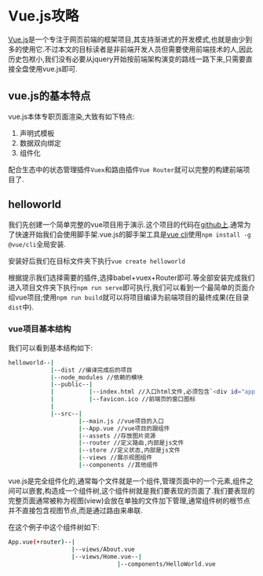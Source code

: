 # Vue.js攻略

[Vue.js](https://cn.vuejs.org/v2/guide/)是一个专注于网页前端的框架项目,其支持渐进式的开发模式,也就是由少到多的使用它.不过本文的目标读者是非前端开发人员但需要使用前端技术的人,因此历史包袱小,我们没有必要从jquery开始按前端架构演变的路线一路下来,只需要直接全盘使用vue.js即可.

## vue.js的基本特点

vue.js本体专职页面渲染,大致有如下特点:

1. 声明式模板
2. 数据双向绑定
3. 组件化

配合生态中的状态管理插件`Vuex`和路由插件`Vue Router`就可以完整的构建前端项目了.

## helloworld

我们先创建一个简单完整的vue项目用于演示.这个项目的代码在[github上](https://github.com/TutorialForJavascript/js-vue/tree/master/codes/helloworld).通常为了快速开始我们会使用脚手架.vue.js的脚手架工具是[vue cli](https://cli.vuejs.org/zh/)使用`npm install -g @vue/cli`全局安装.

安装好后我们在目标文件夹下执行`vue create helloworld`

根据提示我们选择需要的插件,选择babel+vuex+Router即可.等全部安装完成我们进入项目文件夹下执行`npm run serve`即可执行,我们可以看到一个最简单的页面介绍vue项目;使用`npm run build`就可以将项目编译为前端项目的最终成果(在目录`dist`中).

### vue项目基本结构

我们可以看到基本结构如下:

```bash
helloworld--|
            |--dist //编译完成后的项目
            |--node_modules //依赖的模块
            |--public--|
            |          |--index.html //入口html文件,必须包含`<div id="app"></div>`
            |          |--favicon.ico //前端页的窗口图标
            |
            |--src--|
                    |--main.js //vue项目的入口
                    |--App.vue //vue项目的跟组件
                    |--assets //存放图片资源
                    |--router //定义路由,内部是js文件
                    |--store //定义状态,内部是js文件
                    |--views //展示视图组件
                    |--components //其他组件
```

vue.js是完全组件化的,通常每个文件就是一个组件,管理页面中的一个元素,组件之间可以嵌套,构造成一个组件树,这个组件树就是我们要表现的页面了.我们要表现的完整页面通常被称为视图(view)会放在单独的文件加下管理,通常组件树的根节点并不直接包含视图节点,而是通过路由来串联.

在这个例子中这个组件树如下:

```bash
App.vue(+router)--|
                  |--views/About.vue
                  |--views/Home.vue--|
                               |--components/HelloWorld.vue
```





